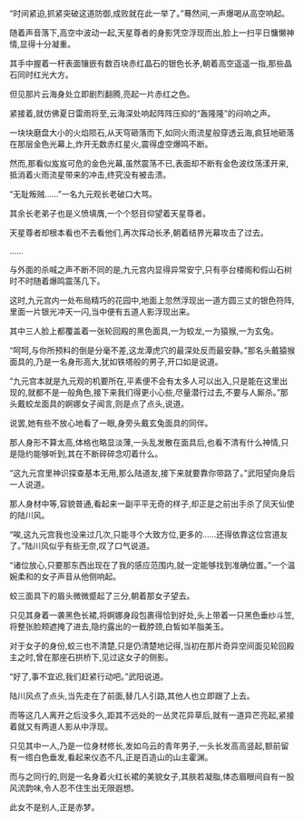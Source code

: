 
“时间紧迫,抓紧突破这道防御,成败就在此一举了。”蓦然间,一声爆喝从高空响起。

随着声音落下,高空中波动一起,天星尊者的身影凭空浮现而出,脸上一扫平日慵懒神情,显得十分凝重。

其手中握着一杆表面镶嵌有数百块赤红晶石的银色长矛,朝着高空遥遥一指,那些晶石同时红光大方。

但见那片云海身处立即剧烈翻腾,亮起一片赤红之色。

紧接着,就仿佛夏日雷雨将至,云海深处响起阵阵压抑的“轰隆隆”的闷响之声。

一块块磨盘大小的火焰陨石,从天穹砸落而下,如同火雨流星般穿透云海,疯狂地砸落在那层金色光幕上,炸开无数赤红星火,震得虚空爆鸣不断。

然而,那看似岌岌可危的金色光幕,虽然震荡不已,表面却不断有金色波纹荡漾开来,抵消着火雨流星带来的冲击,终究没有被击溃。

“无耻叛贼……”一名九元观长老破口大骂。

其余长老弟子也是义愤填膺,一个个怒目仰望着天星尊者。

天星尊者却根本看也不去看他们,再次挥动长矛,朝着结界光幕攻击了过去。

……

与外面的杀喊之声不断不同的是,九元宫内显得异常安宁,只有亭台楼阁和假山石树时不时随着爆鸣震荡几下。

这时,九元宫内一处布局精巧的花园中,地面上忽然浮现出一道方圆三丈的银色符阵,里面一片银光冲天一闪,当中便有五道人影浮现出来。

其中三人脸上都覆盖着一张轮回殿的黑色面具,一为蛟龙,一为猿猴,一为玄兔。

“呵呵,与你所预料的倒是分毫不差,这龙潭虎穴的最深处反而最安静。”那名头戴猿猴面具的,乃是一名身形高大,犹如铁塔般的男子,开口如是说道。

“九元宫本就是九元观的机要所在,平素便不会有太多人可以出入,只是能在这里出现的,就都不是一般角色,接下来我们得更小心些,尽量潜行过去,不要与人厮杀。”那头戴蛟龙面具的婀娜女子闻言,则是点了点头,说道。

说罢,她有些不放心地看了一眼,身旁头戴玄兔面具的同伴。

那人身形不算太高,体格也略显淡薄,一头乱发散在面具后,也看不清有什么神情,只是隐约能够听到,其在不断碎碎念叨着什么。

“这九元宫里神识探查基本无用,那么陆道友,接下来就要靠你带路了。”武阳望向身后一人说道。

那人身材中等,容貌普通,看起来一副平平无奇的样子,却正是之前出手杀了凤天仙使的陆川风。

“唉,这九元宫我也没来过几次,只能寻个大致方位,更多的……还得依靠这位宫道友了。”陆川风似乎有些无奈,叹了口气说道。

“诸位放心,只要那东西出现在了我的感应范围内,就一定能够找到准确位置。”一个温婉柔和的女子声音从他侧响起。

蛟三面具下的眉头微微蹙起了三分,朝着那女子望去。

只见其身着一袭黑色长裙,将婀娜身段包裹得恰到好处,头上带着一只黑色垂纱斗笠,将整张脸颊遮掩了进去,隐约露出的一截脖颈,白皙如羊脂美玉。

对于女子的身份,蛟三也不清楚,只是仍清楚地记得,当初在那片奇异空间面见轮回殿主之时,曾在那座石拱桥下,见过这女子的侧影。

“好了,事不宜迟,我们赶紧行动吧。”武阳说道。

陆川风点了点头,当先走在了前面,替几人引路,其他人也立即跟了上去。

而等这几人离开之后没多久,距其不远处的一丛灵花异草后,就有一道异芒亮起,紧接着就又有两道人影从中浮现。

只见其中一人,乃是一位身材修长,发如乌云的青年男子,一头长发高高竖起,额前留有一绺白色垂发,看起来仪态不凡,正是百造山的山主霍渊。

而与之同行的,则是一名身着火红长裙的美貌女子,其肤若凝脂,体态眉眼间自有一股风流韵味,令人忍不住生出无限遐想。

此女不是别人,正是赤梦。